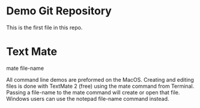 # Demo Git Repository
This is the first file in this repo. 

# Text Mate

mate file-name

All command line demos are preformed on the MacOS. Creating and editing files is done with TextMate 2 (free) using the mate command from Terminal. Passing a file-name to the mate command will create or open that file. Windows users can use the notepad file-name command instead.
